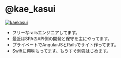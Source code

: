 # @kae_kasui

[![kaekasui](https://dl.dropboxusercontent.com/u/124894015/%E3%82%A4%E3%83%A9%E3%82%B9%E3%83%88/%E3%81%8B%E3%81%88.jpg)](https://dl.dropboxusercontent.com/u/124894015/%E3%82%A4%E3%83%A9%E3%82%B9%E3%83%88/%E3%81%8B%E3%81%88.jpg)

- フリーなrailsエンジニアしてます。
- 最近はSPAのAPI側の開発と保守を主にやってます。
- プライベートでAngularJSとRailsでサイト作ってます。
- Swiftに興味もってます。もうすぐ勉強はじめます。
